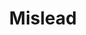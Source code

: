 ---
title: "Mislead"
permalink: /spells/mislead/
tags:
  - Spell
  - 5th Level
  - Illusion
available_for:
  - Bard
  - Wizard
level: "5th Level"
school: "Illusion"
comp:
  - S
duration: "1 Hour"
concentration: true
description: |
  You become invisible at the same time that an illusory double of you appears where you are standing. The double lasts for the duration, but the invisibility ends if you attack or cast a spell.

  You can use your action to move your illusory double up to twice your speed and make it gesture, speak, and behave in whatever way you choose.

  You can see through its eyes and hear through its ears as if you were located where it is. On each of your turns as a bonus action, you can switch from using its senses to using your own, or back again. While you are using its senses, you are blinded and deafened in regard to your own surroundings.
excerpt: "You become invisible at the same time that an illusory double of you appears where you are standing."
source: "Basic Rules"
---